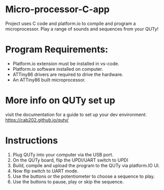# Micro-processor-C-app
Project uses C code and platform.io to compile and program a microprocessor. Play a range of sounds and sequences from your QUTy!

# Program Requirements:
  - Platform.io extension must be installed in vs-code. 
  - Platform.io software installed on computer.
  - ATTiny86 drivers are required to drive the hardware.
  - An ATTiny86 built microprocessor. 
# More info on QUTy set up
visit the documentation for a guide to set up your dev environment: https://cab202.github.io/quty/

# Instructions
1. Plug QUTy into your computer via the USB port. 
2. On the QUTy board, flip the UPDI/UART switch to UPDI
3. Build, compile and upload the program to the QUTy via platform.IO UI.
4. Now flip switch to UART mode. 
5. Use the buttons or the potentiometer to choose a sequence to play. 
6. Use the buttons to pause, play or skip the sequence. 
